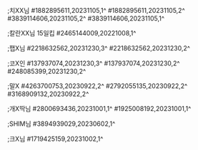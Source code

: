;치XX님
#1882895611,20231105,1^
#1882895611,20231105,2^
#3839114606,20231105,2^
#3839114606,20231105,1^

;칼란XX님 15일킵
#2465144009,20221008,1^

;팹X님
#2218632562,20231230,3^
#2218632562,20231230,2^

;코X인
#137937074,20231230,3^
#137937074,20231230,2^
#248085399,20231230,2^

;말X
#4263700753,20230922,2^
#2792055135,20230922,2^
#3168909132,20230922,2^

;개X딱님
#2800693436,20231001,1^
#1925008192,20231001,1^

;SHIM님
#3894939029,20230602,1^

;크X님
#1719425159,20231002,1^
